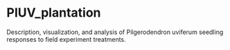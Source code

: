 # PIUV_plantation
Description, visualization, and analysis of Pilgerodendron uviferum seedling responses to field experiment treatments.
